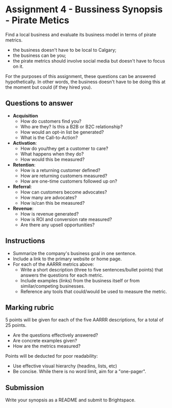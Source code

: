 # Assignment 4 - Bussiness Synopsis - Pirate Metics
Find a local business and evaluate its business model in terms of pirate metrics.
  - the business doesn't have to be local to Calgary;
  - the business can be you;
  - the pirate metrics should involve social media but doesn't have to focus on it.

For the purposes of this assignment, these questions can be answered hypothetically. In other words, the business doesn't have to be doing this at the moment but could (if they hired you).

## Questions to answer
- **Acquisition**
  - How do customers find you? 
  - Who are they? Is this a B2B or B2C relationship?
  - How would an opt-in list be generated?
  - What is the Call-to-Action?
- **Activation**: 
  - How do you/they get a customer to care?
  - What happens when they do?
  - How would this be measured?
- **Retention**: 
  - How is a returning customer defined?
  - How are returning customers measured?
  - How are one-time customers followed up on?
- **Referral**: 
  - How can customers become advocates? 
  - How many are advocates?
  - How is/can this be measured?
- **Revenue**: 
  - How is revenue generated?
  - How is ROI and conversion rate measured?
  - Are there any upsell opportunities?

## Instructions
- Summarize the company's business goal in one sentence.
- Include a link to the primary website or home page.
- For each of the AARRR metrics above:
  - Write a short description (three to five sentences/bullet points) that answers the questions for each metric.
  - Include examples (links) from the business itself or from similar/competing businesses.
  - Reference any tools that could/would be used to measure the metric.

## Marking rubric
5 points will be given for each of the five AARRR descriptions, for a total of 25 points.
- Are the questions effectively answered?
- Are concrete examples given?
- How are the metrics measured?

Points will be deducted for poor readability:
- Use effective visual hierarchy (headins, lists, etc)
- Be concise. While there is no word limit, aim for a "one-pager".

## Submission
Write your synopsis as a README and submit to Brightspace.